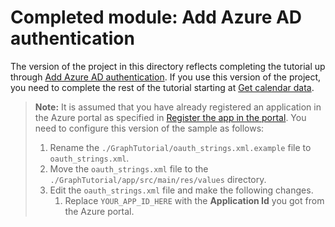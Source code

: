 # Completed module: Add Azure AD authentication

The version of the project in this directory reflects completing the tutorial up through [Add Azure AD authentication](https://docs.microsoft.com/graph/tutorials/android?tutorial-step=3). If you use this version of the project, you need to complete the rest of the tutorial starting at [Get calendar data](https://docs.microsoft.com/graph/tutorials/android?tutorial-step=4).

> **Note:** It is assumed that you have already registered an application in the Azure portal as specified in [Register the app in the portal](https://docs.microsoft.com/graph/tutorials/android?tutorial-step=2). You need to configure this version of the sample as follows:
>
> 1. Rename the `./GraphTutorial/oauth_strings.xml.example` file to `oauth_strings.xml`.
> 1. Move the `oauth_strings.xml` file to the `./GraphTutorial/app/src/main/res/values` directory.
> 1. Edit the `oauth_strings.xml` file and make the following changes.
>     1. Replace `YOUR_APP_ID_HERE` with the **Application Id** you got from the Azure portal.